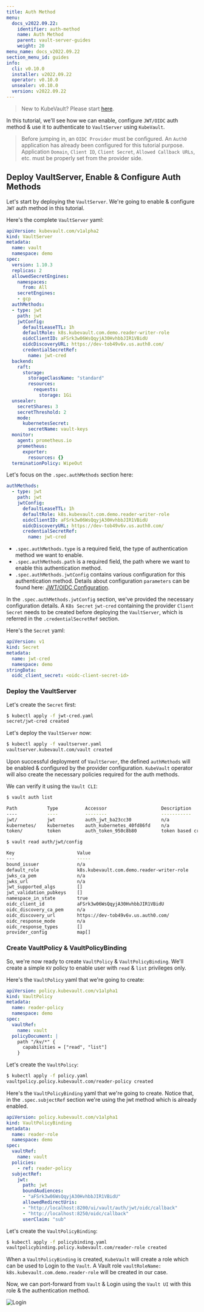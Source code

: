 ```yaml
---
title: Auth Method
menu:
  docs_v2022.09.22:
    identifier: auth-method
    name: Auth Method
    parent: vault-server-guides
    weight: 20
menu_name: docs_v2022.09.22
section_menu_id: guides
info:
  cli: v0.10.0
  installer: v2022.09.22
  operator: v0.10.0
  unsealer: v0.10.0
  version: v2022.09.22
---
```


> New to KubeVault? Please start [here](/docs/v2022.09.22/concepts/README).

In this tutorial, we'll see how we can enable, configure `JWT/OIDC` auth method & use it to authenticate to `VaultServer` using `KubeVault`.  

> Before jumping in, an `OIDC Provider` must be configured. An `Auth0` application has already been configured for this tutorial purpose. Application `Domain`, `Client ID`, `Client Secret`, `Allowed Callback URLs`, etc. must be properly set from the provider side.

## Deploy VaultServer, Enable & Configure Auth Methods

Let's start by deploying the `VaultServer`. We're going to enable & configure `JWT` auth method in this tutorial. 

Here's the complete `VaultServer` yaml:

```yaml
apiVersion: kubevault.com/v1alpha2
kind: VaultServer
metadata:
  name: vault
  namespace: demo
spec:
  version: 1.10.3
  replicas: 2
  allowedSecretEngines:
    namespaces:
      from: All
    secretEngines:
    - gcp
  authMethods:
  - type: jwt
    path: jwt
    jwtConfig:
      defaultLeaseTTL: 1h
      defaultRole: k8s.kubevault.com.demo.reader-writer-role
      oidcClientID: aFSrk3w06WsQqyjA30HvhbbJIR1VBidU
      oidcDiscoveryURL: https://dev-tob49v6v.us.auth0.com/
      credentialSecretRef: 
        name: jwt-cred
  backend:
    raft:
      storage:
        storageClassName: "standard"
        resources:
          requests:
            storage: 1Gi
  unsealer:
    secretShares: 3
    secretThreshold: 2
    mode:
      kubernetesSecret:
        secretName: vault-keys
  monitor:
    agent: prometheus.io
    prometheus:
      exporter:
        resources: {}
  terminationPolicy: WipeOut

```

Let's focus on the `.spec.authMethods` section here:

```yaml
authMethods:
  - type: jwt
    path: jwt
    jwtConfig:
      defaultLeaseTTL: 1h
      defaultRole: k8s.kubevault.com.demo.reader-writer-role
      oidcClientID: aFSrk3w06WsQqyjA30HvhbbJIR1VBidU
      oidcDiscoveryURL: https://dev-tob49v6v.us.auth0.com/
      credentialSecretRef: 
        name: jwt-cred

```

* `.spec.authMethods.type` is a required field, the type of authentication method we want to enable.
* `.spec.authMethods.path` is a required field, the path where we want to enable this authentication method.
* `.spec.authMethods.jwtConfig` contains various configuration for this authentication method. Details about configuration `parameters` can be found here: [JWT/OIDC Configuration](https://www.vaultproject.io/api-docs/auth/jwt#configure).

In the `.spec.authMethods.jwtConfig` section, we've provided the necessary configuration details. A `K8s Secret` `jwt-cred` containing the provider `Client Secret` needs to be created before deploying the `VaultServer`, which is referred in the `.credentialSecretRef` section.

Here's the `Secret` yaml:

```yaml
apiVersion: v1
kind: Secret
metadata:
  name: jwt-cred
  namespace: demo
stringData:
  oidc_client_secret: <oidc-client-secret-id>

```

### Deploy the VaultServer

Let's create the `Secret` first:
```bash
$ kubectl apply -f jwt-cred.yaml
secret/jwt-cred created
```

Let's deploy the `VaultServer` now:
```bash
$ kubectl apply -f vaultserver.yaml
vaultserver.kubevault.com/vault created
```

Upon successful deployment of `VaultServer`, the defined `authMethods` will be enabled & configured by the provider configuration. `KubeVault` operator will also create the necessary policies required for the auth methods.

We can verify it using the `Vault CLI`:

```bash
$ vault auth list

Path           Type          Accessor                    Description
----           ----          --------                    -----------
jwt/           jwt           auth_jwt_ba23cc30           n/a
kubernetes/    kubernetes    auth_kubernetes_40fd86fd    n/a
token/         token         auth_token_950c8b80         token based credentials
```

```bash
$ vault read auth/jwt/config

Key                       Value
---                       -----
bound_issuer              n/a
default_role              k8s.kubevault.com.demo.reader-writer-role
jwks_ca_pem               n/a
jwks_url                  n/a
jwt_supported_algs        []
jwt_validation_pubkeys    []
namespace_in_state        true
oidc_client_id            aFSrk3w06WsQqyjA30HvhbbJIR1VBidU
oidc_discovery_ca_pem     n/a
oidc_discovery_url        https://dev-tob49v6v.us.auth0.com/
oidc_response_mode        n/a
oidc_response_types       []
provider_config           map[]

```
### Create VaultPolicy & VaultPolicyBinding

So, we're now ready to create `VaultPolicy` & `VaultPolicyBinding`. We'll create a simple `KV` policy to enable user with `read` & `list` privileges only.

Here's the `VaultPolicy` yaml that we're going to create:

```yaml
apiVersion: policy.kubevault.com/v1alpha1
kind: VaultPolicy
metadata:
  name: reader-policy
  namespace: demo
spec:
  vaultRef:
    name: vault
  policyDocument: |
    path "/kv/*" {
      capabilities = ["read", "list"]
    }

```

Let's create the `VaultPolicy`:

```bash
$ kubectl apply -f policy.yaml
vaultpolicy.policy.kubevault.com/reader-policy created
```

Here's the `VaultPolicyBinding` yaml that we're going to create. Notice that, in the `.spec.subjectRef` section we're using the jwt method which is already enabled.

```yaml
apiVersion: policy.kubevault.com/v1alpha1
kind: VaultPolicyBinding
metadata:
  name: reader-role
  namespace: demo
spec:
  vaultRef:
    name: vault
  policies:
    - ref: reader-policy
  subjectRef:
    jwt:
      path: jwt
      boundAudiences: 
      - "aFSrk3w06WsQqyjA30HvhbbJIR1VBidU"
      allowedRedirectUris: 
      - "http://localhost:8200/ui/vault/auth/jwt/oidc/callback"
      - "http://localhost:8250/oidc/callback"
      userClaim: "sub"

```

Let's create the `VaultPolicyBinding`:

```bash
$ kubectl apply -f policybinding.yaml
vaultpolicybinding.policy.kubevault.com/reader-role created
```

When a `VaultPolicyBinding` is created, `KubeVault` will create a role which can be used to Login to the `Vault`. A Vault role `vaultRoleName: k8s.kubevault.com.demo.reader-role` will be created in our case.

Now, we can port-forward from `Vault` & Login using the `Vault UI` with this role & the authentication method.

![Login](/docs/v2022.09.22/images/guides/vault-server/vault-login.jpg)
